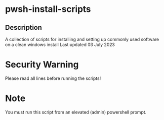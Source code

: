 # pwsh-install-scripts

## Description
A collection of scripts for installing and setting up commonly used software on a clean windows install
Last updated 03 July 2023

# Security Warning

Please read all lines before running the scripts!

# Note

You must run this script from an elevated (admin) powershell prompt.

